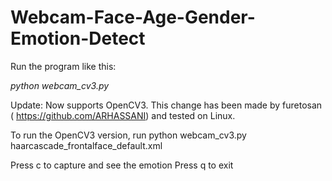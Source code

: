 
Webcam-Face-Age-Gender-Emotion-Detect
==================

Run the program like this:

*python webcam_cv3.py*


Update: Now supports OpenCV3. This change has been made by furetosan ( https://github.com/ARHASSANI) and tested on Linux.

To run the OpenCV3 version, run python webcam_cv3.py haarcascade_frontalface_default.xml

Press c to capture and see the emotion
Press q to exit

